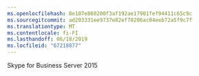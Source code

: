 ```yaml
---
ms.openlocfilehash: 8e187e860200f3af192ae17901fef94411c65c9c
ms.sourcegitcommit: ad203331ee9737e82ef70206ac04eeb72a5f9c7f
ms.translationtype: MT
ms.contentlocale: fi-FI
ms.lasthandoff: 06/18/2019
ms.locfileid: "67218877"
---
```

Skype for Business Server 2015
